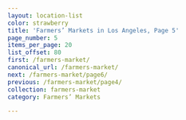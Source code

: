 ```yaml
---
layout: location-list
color: strawberry
title: 'Farmers’ Markets in Los Angeles, Page 5'
page_number: 5
items_per_page: 20
list_offset: 80
first: /farmers-market/
canonical_url: /farmers-market/
next: /farmers-market/page6/
previous: /farmers-market/page4/
collection: farmers-market
category: Farmers’ Markets

---
```

